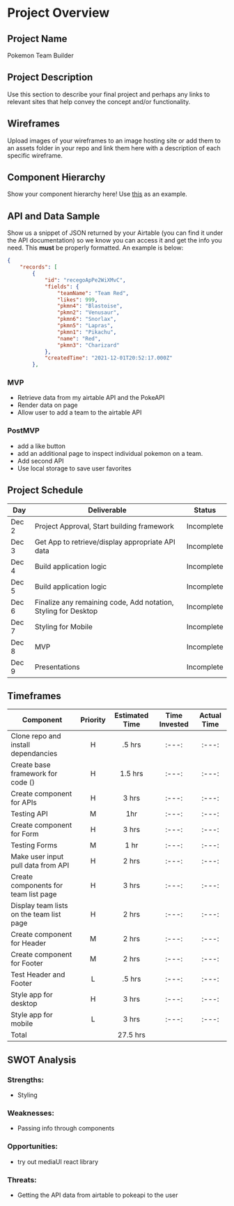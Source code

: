 # Project Overview

## Project Name

Pokemon Team Builder

## Project Description

Use this section to describe your final project and perhaps any links to relevant sites that help convey the concept and/or functionality.

## Wireframes

Upload images of your wireframes to an image hosting site or add them to an assets folder in your repo and link them here with a description of each specific wireframe.

## Component Hierarchy
Show your component hierarchy here! Use [this](https://cms-assets.tutsplus.com/uploads/users/1795/posts/30352/image/GettingStartedWithReduxTutorial-React-Component-Structure.png) as an example.

## API and Data Sample

Show us a snippet of JSON returned by your Airtable (you can find it under the API documentation) so we know you can access it and get the info you need. This __must__ be properly formatted. An example is below:

```json
{
    "records": [
        {
            "id": "recegoApPe2WiXMvC",
            "fields": {
                "teamName": "Team Red",
                "likes": 999,
                "pkmn4": "Blastoise",
                "pkmn2": "Venusaur",
                "pkmn6": "Snorlax",
                "pkmn5": "Lapras",
                "pkmn1": "Pikachu",
                "name": "Red",
                "pkmn3": "Charizard"
            },
            "createdTime": "2021-12-01T20:52:17.000Z"
        },
```

### MVP

- Retrieve data from my airtable API and the PokeAPI
- Render data on page 
- Allow user to add a team to the airtable API

### PostMVP  

- add a like button
- add an additional page to inspect individual pokemon on a team.
- Add second API
- Use local storage to save user favorites

## Project Schedule

|  Day | Deliverable | Status
|---|---| ---|
|Dec 2| Project Approval, Start building framework | Incomplete
|Dec 3| Get App to retrieve/display appropriate API data| Incomplete
|Dec 4| Build application logic | Incomplete
|Dec 5| Build application logic | Incomplete
|Dec 6| Finalize any remaining code, Add notation, Styling for Desktop | Incomplete
|Dec 7| Styling for Mobile | Incomplete
|Dec 8| MVP | Incomplete
|Dec 9| Presentations | Incomplete

## Timeframes

| Component | Priority | Estimated Time | Time Invested | Actual Time |
| --- | :---: |  :---: | :---: | :---: |
| Clone repo and install dependancies | H | .5 hrs | :---: | :---: |
| Create base framework for code () | H | 1.5 hrs | :---: | :---: |
| Create component for APIs | H | 3 hrs | :---: | :---: |
| Testing API | M | 1hr | :---: | :---: |
| Create component for Form | H | 3 hrs | :---: | :---: |
| Testing Forms | M | 1 hr | :---: | :---: |
| Make user input pull data from API | H | 2 hrs | :---: | :---: |
| Create components for team list page | H | 3 hrs | :---: | :---: |
| Display team lists on the team list page | H | 2 hrs | :---: | :---: |
| Create component for Header | M | 2 hrs | :---: | :---: |
| Create component for Footer | M | 2 hrs | :---: | :---: |
| Test Header and Footer | L | .5 hrs | :---: | :---: |
| Style app for desktop | H | 3 hrs | :---: | :---: |
| Style app for mobile | L | 3 hrs| :---: | :---: |
| Total | | 27.5 hrs|   |   |

## SWOT Analysis

### Strengths:
- Styling

### Weaknesses:
- Passing info through components

### Opportunities:
- try out mediaUI react library

### Threats:
- Getting the API data from airtable to pokeapi to the user
